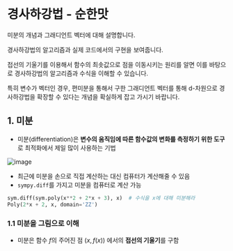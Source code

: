 # 경사하강법 - 순한맛

미분의 개념과 그래디언트 벡터에 대해 설명합니다.

경사하강법의 알고리즘과 실제 코드에서의 구현을 보여줍니다.

접선의 기울기를 이용해서 함수의 최솟값으로 점을 이동시키는 원리를 알면 이를 바탕으로 경사하강법의 알고리즘과 수식을 이해할 수 있습니다.

특히 변수가 벡터인 경우, 편미분을 통해서 구한 그래디언트 벡터를 통해 d-차원으로 경사하강법을 확장할 수 있다는 개념을 확실하게 잡고 가시기 바랍니다.

## 1. 미분

- 미분(differentiation)은 **변수의 움직임에 따른 함수값의 변화를 측정하기 위한 도구**로 최적화에서 제일 많이 사용하는 기법

![image](https://user-images.githubusercontent.com/52475378/128185667-aee4b627-5016-46ac-a837-c3b347c3ee36.png)

- 최근에 미분을 손으로 직접 계산하는 대신 컴퓨터가 계산해줄 수 있음
- `sympy.diff`를 가지고 미분을 컴퓨터로 계산 가능

```python
sym.diff(sym.poly(x**2 + 2*x + 3), x)  # 수식을 x에 대해 미분해라
Poly(2*x + 2, x, domain='ZZ')
```

### 1.1 미분을 그림으로 이해

- 미분은 함수 $f$의 주어진 점 $(x, f(x))$ 에서의 **접선의 기울기**를 구함
































